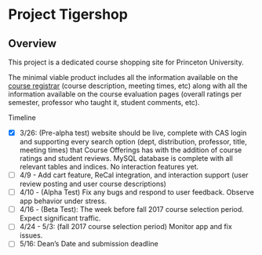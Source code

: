 # Project Tigershop

## Overview
This project is a dedicated course shopping site for Princeton University.

The minimal viable product includes all the information available on the [course registrar](https://registrar.princeton.edu/course-offerings/) (course description, meeting times, etc) along with all the information available on the course evaluation pages (overall ratings per semester, professor who taught it, student comments, etc).

Timeline
- [x] 3/26: (Pre-alpha test) website should be live, complete with CAS login and supporting every search option (dept, distribution, professor, title, meeting times) that Course Offerings has with the addition of course ratings and student reviews. MySQL database is complete with all relevant tables and indices. No interaction features yet.
- [ ] 4/9 -  Add cart feature, ReCal integration, and interaction support (user review posting and user course descriptions)
- [ ] 4/10 - (Alpha Test) Fix any bugs and respond to user feedback. Observe app behavior under stress.
- [ ] 4/16 - (Beta Test): The week before fall 2017 course selection period. Expect significant traffic.
- [ ] 4/24 - 5/3: (fall 2017 course selection period) Monitor app and fix issues. 
- [ ] 5/16: Dean’s Date and submission deadline
